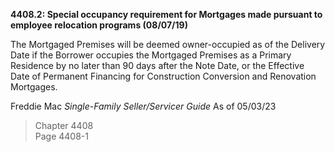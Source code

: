 **4408.2: Special occupancy requirement for Mortgages made pursuant to
employee relocation programs (08/07/19)**

The Mortgaged Premises will be deemed owner-occupied as of the Delivery
Date if the Borrower occupies the Mortgaged Premises as a Primary
Residence by no later than 90 days after the Note Date, or the Effective
Date of Permanent Financing for Construction Conversion and Renovation
Mortgages.

Freddie Mac *Single-Family Seller/Servicer Guide* As of 05/03/23

> Chapter 4408\
> Page 4408-1